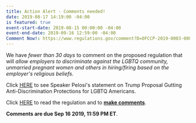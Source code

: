 ```yaml
---
title: Action Alert - Comments needed!
date: 2019-08-17 14:19:00 -04:00
is featured: true
event-start-date: 2019-08-15 00:00:00 -04:00
event-end-date: 2019-09-16 12:59:00 -04:00
Comment Now!: https://www.regulations.gov/comment?D=OFCCP-2019-0003-0002
---
```


We have *fewer than 30 days* to comment on the proposed regulation that will *allow employers to discriminate against the LGBTQ community, unmarried pregnant women and others in hiring/firing based on the employer's religious beliefs*.  

Click [HERE](https://www.speaker.gov/newsroom/81419-4/) to see Speaker Pelosi's statement on Trump Proposal Gutting Anti-Discrimination Protections for LGBTQ Americans.  

Click [HERE](https://www.regulations.gov/document?D=OFCCP-2019-0003-0002&fbclid=IwAR2HF2zePrznRftlbVckhNbyoCCP74JDJxl1_2nsl1CoqXRy5E1jvFWS5Gs) to read the regulation and to **[make comments](https://www.regulations.gov/comment?D=OFCCP-2019-0003-0002)**.  

**Comments are due Sep 16 2019, 11:59 PM ET**.